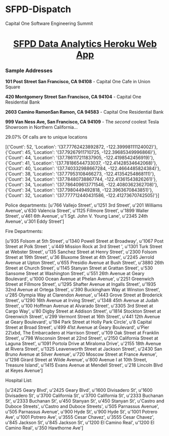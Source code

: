 # SFPD-Dispatch
Capital One Software Engineering Summit

<h1 align="center"><a href="http://sfpd-data.herokuapp.com/">SFPD Data Analytics Heroku Web App</a></h1>


### Sample Addresses

**101 Post Street San Francisco, CA 94108** - Capital One Cafe in Union Square

**420 Montgomery Street San Francisco, CA 94104** - Capital One Residential Bank

**2603 Camino RamonSan Ramon, CA 94583** - Capital One Residential Bank

<b>999 Van Ness Ave, San Francisco, CA 94109</b> - The <i>second</i> coolest Tesla Showroom in Northern California...


29.07% Of calls are to unique locations

[{'Count': 52, 'Location': '(37.77762423892872, -122.39998111124002)'}, {'Count': 45, 'Location': '(37.79267911710725, -122.39685349996866)'}, {'Count': 44, 'Location': '(37.786117211837905, -122.4198542456919)'}, {'Count': 41, 'Location': '(37.78186544733037, -122.41428534642068)'}, {'Count': 40, 'Location': '(37.740332988667284, -122.4664485824384)'}, {'Count': 38, 'Location': '(37.77953108466273, -122.41354254868111)'}, {'Count': 34, 'Location': '(37.78480738867744, -122.41361543826261)'}, {'Count': 34, 'Location': '(37.786409613771546, -122.4080362362708)'}, {'Count': 34, 'Location': '(37.7980449492818, -122.3963670843851)'}, {'Count': 32, 'Location': '(37.777712440431586, -122.41273670742505)'}]


Police departments:
[u'766 Vallejo Street', u'1251 3rd Street', u'201 Williams Avenue', u'630 Valencia Street', u'1125 Fillmore Street', u'1899 Waller Street', u'461 6th Avenue', u'1 Sgt. John V. Young Lane', u'2345 24th Avenue', u'301 Eddy Street']

Fire Departments:

[u'935 Folsom at 5th Street', u'1340 Powell Street at Broadway', u'1067 Post Street at Polk Street ', u'449 Mission Rock at 3rd Street ', u'1301 Turk Street at Webster Street', u'135 Sanchez Street at Henry Street', u'2300 Folsom Street at 19th Street', u'36 Bluxome Street at 4th Street', u'2245 Jerrold Avenue at Upton Street', u'655 Presidio Avenue at Bush Street', u'3880 26th Street at Church Street', u'1145 Stanyan Street at Grattan Street', u'530 Sansome Street at Washington Street', u'551 26th Avenue at Geary Boulevard', u'1000 Ocean Avenue at Phelan Avenue', u'2251 Greenwich Street at Fillmore Street', u'1295 Shafter Avenue at Ingalls Street', u'1935 32nd Avenue at Ortega Street', u'390 Buckingham Way at Winston Street', u'285 Olympia Way at Clarendon Avenue', u'1443 Grove Street at Broderick Street', u'1290 16th Avenue at Irving Street', u'1348 45th Avenue at Judah Street', u'100 Hoffman Avenue at Alvarado Street', u'3305 3rd Street at Cargo Way', u'80 Digby Street at Addison Street', u'1814 Stockton Street at Greenwich Street', u'299 Vermont Street at 16th Street', u'441 12th Avenue at Geary Boulevard', u'194 Park Street at Holly Park Circle', u'8 Capital Street at Broad Street', u'499 41st Avenue at Geary Boulevard', u'Pier 22\xbd, The Embarcadero at Harrison Street', u'109 Oak Street at Franklin Street', u'798 Wisconsin Street at 22nd Street', u'2150 California Street at Laguna Street', u'1091 Portola Drive at Miraloma Drive', u'2155 18th Avenue at Rivera Street', u'1325 Leavenworth Street at Jackson Street', u'2430 San Bruno Avenue at Silver Avenue', u'720 Moscow Street at France Avenue', u'1298 Girard Street at Wilde Avenue', u'800 Avenue I at 10th Street, Treasure Island', u'1415 Evans Avenue at Mendell Street', u'218 Lincoln Blvd at Keyes Avenue']


Hospital List:

[u'2425 Geary Blvd', u'2425 Geary Blvd', u'1600 Divisadero St', u'1600 Divisadero St', u'3700 California St', u'3700 California St', u'2333 Buchanan St', u'2333 Buchanan St', u'450 Stanyan St', u'450 Stanyan St', u'Castro and Duboce Streets', u'Castro and Duboce Streets', u'505 Parnassus Avenue', u'505 Parnassus Avenue', u'900 Hyde St', u'900 Hyde St', u'1001 Potrero Ave', u'1001 Potrero Ave', u'3555 Cesar Chavez', u'3555 Cesar Chavez', u'845 Jackson St', u'845 Jackson St', u'1200 El Camino Real', u'1200 El Camino Real', u'350 Hawthorne Ave']

#
